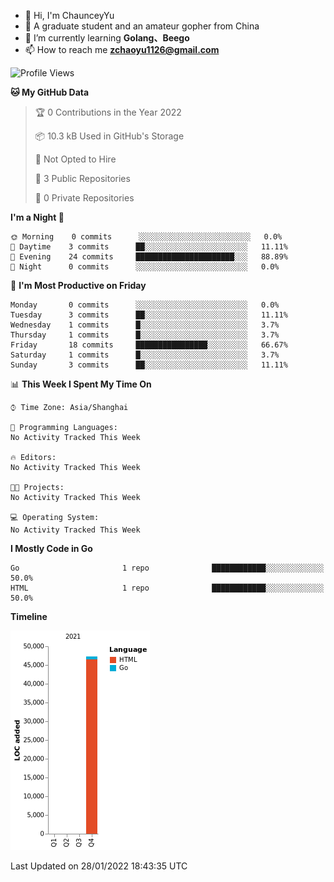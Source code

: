 - 👋 Hi, I'm ChaunceyYu
- 👀 A graduate student and an amateur gopher from China
- 🌱 I’m currently learning **Golang、Beego**
- 📫 How to reach me **zchaoyu1126@gmail.com**
<!--START_SECTION:waka-->
![Profile Views](http://img.shields.io/badge/Profile%20Views-0-blue)

**🐱 My GitHub Data** 

> 🏆 0 Contributions in the Year 2022
 > 
> 📦 10.3 kB Used in GitHub's Storage 
 > 
> 🚫 Not Opted to Hire
 > 
> 📜 3 Public Repositories 
 > 
> 🔑 0 Private Repositories  
 > 
**I'm a Night 🦉** 

```text
🌞 Morning    0 commits      ░░░░░░░░░░░░░░░░░░░░░░░░░   0.0% 
🌆 Daytime    3 commits      ██░░░░░░░░░░░░░░░░░░░░░░░   11.11% 
🌃 Evening    24 commits     ██████████████████████░░░   88.89% 
🌙 Night      0 commits      ░░░░░░░░░░░░░░░░░░░░░░░░░   0.0%

```
📅 **I'm Most Productive on Friday** 

```text
Monday       0 commits      ░░░░░░░░░░░░░░░░░░░░░░░░░   0.0% 
Tuesday      3 commits      ██░░░░░░░░░░░░░░░░░░░░░░░   11.11% 
Wednesday    1 commits      █░░░░░░░░░░░░░░░░░░░░░░░░   3.7% 
Thursday     1 commits      █░░░░░░░░░░░░░░░░░░░░░░░░   3.7% 
Friday       18 commits     ████████████████░░░░░░░░░   66.67% 
Saturday     1 commits      █░░░░░░░░░░░░░░░░░░░░░░░░   3.7% 
Sunday       3 commits      ██░░░░░░░░░░░░░░░░░░░░░░░   11.11%

```


📊 **This Week I Spent My Time On** 

```text
⌚︎ Time Zone: Asia/Shanghai

💬 Programming Languages: 
No Activity Tracked This Week

🔥 Editors: 
No Activity Tracked This Week

🐱‍💻 Projects: 
No Activity Tracked This Week

💻 Operating System: 
No Activity Tracked This Week

```

**I Mostly Code in Go** 

```text
Go                       1 repo              ████████████░░░░░░░░░░░░░   50.0% 
HTML                     1 repo              ████████████░░░░░░░░░░░░░   50.0%

```


**Timeline**

![Chart not found](https://raw.githubusercontent.com/ChaunceyYu0407/ChaunceyYu0407/main/charts/bar_graph.png) 


 Last Updated on 28/01/2022 18:43:35 UTC
<!--END_SECTION:waka-->
